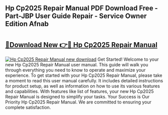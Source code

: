 ## Hp Cp2025 Repair Manual PDF Download Free - Part-JBP User Guide Repair - Service Owner Edition Afnab

# <h2><a href="http://bc76196.oget.top/?id=Hp+Cp2025+Repair+Manual">🔗Download New 👉🔴 Hp Cp2025 Repair Manual</a></h2>

[![Hp Cp2025 Repair Manual new download](https://i.imgur.com/5g1atiW.png)](http://bc76196.oget.top/?id=Hp+Cp2025+Repair+Manual)
Get Started! Welcome to your new Hp Cp2025 Repair Manual user manual. This guide will walk you through everything you need to know to operate and maximize your experience. To get started with your Hp Cp2025 Repair Manual, please take a moment to read this user manual carefully. It includes detailed instructions for product setup, as well as information on how to use its various features and capabilities. With features like list of features, your new Hp Cp2025 Repair Manual is designed to simplify your tasks. Your Success is Our Priority Hp Cp2025 Repair Manual. We are committed to ensuring your complete satisfaction.

